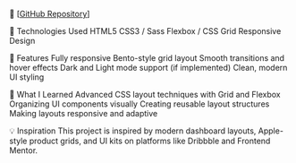 🔗 [[GitHub Repository](https://coder-irfan.github.io/Frontend-Mentor-Challange/)]

🧰 Technologies Used
HTML5
CSS3 / Sass
Flexbox / CSS Grid
Responsive Design

🚀 Features
Fully responsive Bento-style grid layout
Smooth transitions and hover effects
Dark and Light mode support (if implemented)
Clean, modern UI styling

📖 What I Learned
Advanced CSS layout techniques with Grid and Flexbox
Organizing UI components visually
Creating reusable layout structures
Making layouts responsive and adaptive

💡 Inspiration
This project is inspired by modern dashboard layouts, Apple-style product grids, and UI kits on platforms like Dribbble and Frontend Mentor.
